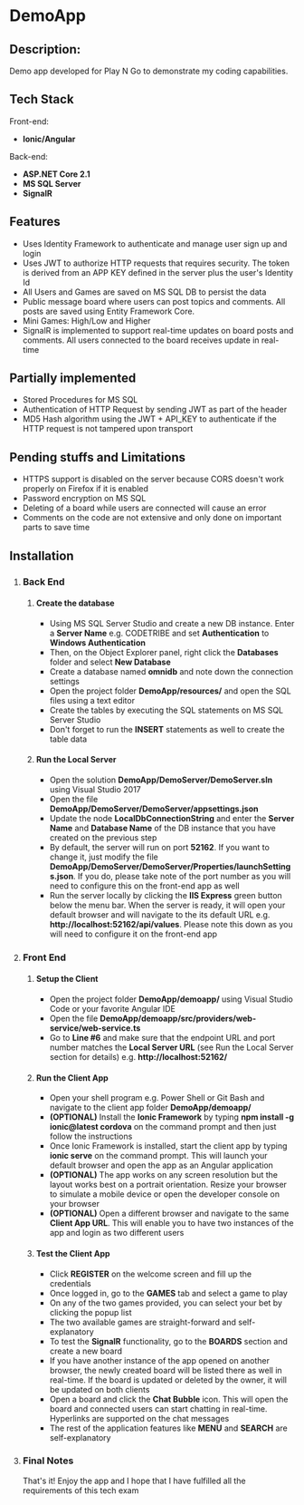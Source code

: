 # DemoApp

<p><h2>Description:</h2>Demo app developed for Play N Go to demonstrate my coding capabilities.</p>

<h2>Tech Stack</h2>
Front-end:
<ul>
  <li><strong>Ionic/Angular</strong></li>
</ul>
Back-end:
<ul>
  <li><strong>ASP.NET Core 2.1</strong></li>
  <li><strong>MS SQL Server</strong></li>
  <li><strong>SignalR</strong></li>
</ul>

<h2>Features</h2>
<ul>
  <li>Uses Identity Framework to authenticate and manage user sign up and login</li>
  <li>Uses JWT to authorize HTTP requests that requires security. The token is derived from an APP KEY defined in the server plus the user's Identity Id</li>
  <li>All Users and Games are saved on MS SQL DB to persist the data</li>
  <li>Public message board where users can post topics and comments. All posts are saved using Entity Framework Core.</li>
  <li>Mini Games: High/Low and Higher</li>
  <li>SignalR is implemented to support real-time updates on board posts and comments. All users connected to the board receives update in real-time</li>
</ul>

<h2>Partially implemented</h2>
<ul>
  <li>Stored Procedures for MS SQL</li>
  <li>Authentication of HTTP Request by sending JWT as part of the header</li>
  <li>MD5 Hash algorithm using the JWT + API_KEY to authenticate if the HTTP request is not tampered upon transport</li>
</ul>

<h2>Pending stuffs and Limitations</h2>
<ul>
  <li>HTTPS support is disabled on the server because CORS doesn't work properly on Firefox if it is enabled</li>
  <li>Password encryption on MS SQL</li>
  <li>Deleting of a board while users are connected will cause an error</li>
  <li>Comments on the code are not extensive and only done on important parts to save time</li>
</ul>

<h2>Installation</h2>
<ol>
  <li>
    <h3>Back End</h3>
    <ol>
      <li>
        <h4>Create the database</h4>
        <ul>
          <li>Using MS SQL Server Studio and create a new DB instance. Enter a <b>Server Name</b> e.g. CODETRIBE and set <b>Authentication</b> to <b>Windows Authentication</b></li>
          <li>Then, on the Object Explorer panel, right click the <b>Databases</b> folder and select <b>New Database</b></li>
          <li>Create a database named <b>omnidb</b> and note down the connection settings</li>
          <li>Open the project folder <b>DemoApp/resources/</b> and open the SQL files using a text editor</li>
          <li>Create the tables by executing the SQL statements on MS SQL Server Studio</li>
          <li>Don't forget to run the <b>INSERT</b> statements as well to create the table data</li>
        </ul>
      </li>
      <li>
        <h4>Run the Local Server</h4>
        <ul>
          <li>Open the solution <b>DemoApp/DemoServer/DemoServer.sln</b> using Visual Studio 2017</li>
          <li>Open the file <b>DemoApp/DemoServer/DemoServer/appsettings.json</b></li>
          <li>Update the node <b>LocalDbConnectionString</b> and enter the <b>Server Name</b> and <b>Database Name</b> of the DB instance that you have created on the previous step</li>
          <li>By default, the server will run on port <b>52162</b>. If you want to change it, just modify the file <b>DemoApp/DemoServer/DemoServer/Properties/launchSettings.json</b>. If you do, please take note of the port number as you will need to configure this on the front-end app as well</li>
          <li>Run the server locally by clicking the <b>IIS Express</b> green button below the menu bar. When the server is ready, it will open your default browser and will navigate to the its default URL e.g. <b>http://localhost:52162/api/values</b>. Please note this down as you will need to configure it on the front-end app</li>
        </ul>
      </li>
    </ol>
  </li>
  <li>
    <h3>Front End</h3>
    <ol>
      <li>
        <h4>Setup the Client</h4>
        <ul>
          <li>Open the project folder <b>DemoApp/demoapp/</b> using Visual Studio Code or your favorite Angular IDE</li>
          <li>Open the file <b>DemoApp/demoapp/src/providers/web-service/web-service.ts</b></li>
          <li>Go to <b>Line #6</b> and make sure that the endpoint URL and port number matches the <b>Local Server URL</b> (see Run the Local Server section for details) e.g. <b>http://localhost:52162/</b></li>
        </ul>
      </li>
      <li>
        <h4>Run the Client App</h4>
        <ul>
          <li>Open your shell program e.g. Power Shell or Git Bash and navigate to the client app folder <b>DemoApp/demoapp/</b></li>
          <li><b>(OPTIONAL)</b> Install the <b>Ionic Framework</b> by typing <b>npm install -g ionic@latest cordova</b> on the command prompt and then just follow the instructions</li>
          <li>Once Ionic Framework is installed, start the client app by typing <b>ionic serve</b> on the command prompt. This will launch your default browser and open the app as an Angular application</li>
          <li><b>(OPTIONAL)</b> The app works on any screen resolution but the layout works best on a portrait orientation. Resize your browser to simulate a mobile device or open the developer console on your browser</li>
          <li><b>(OPTIONAL)</b> Open a different browser and navigate to the same <b>Client App URL</b>. This will enable you to have two instances of the app and login as two different users</li>
        </ul>
      </li>
      <li>
        <h4>Test the Client App</h4>
        <ul>
          <li>Click <b>REGISTER</b> on the welcome screen and fill up the credentials</li>
          <li>Once logged in, go to the <b>GAMES</b> tab and select a game to play</li>
          <li>On any of the two games provided, you can select your bet by clicking the popup list</li>
          <li>The two available games are straight-forward and self-explanatory</li>
          <li>To test the <b>SignalR</b> functionality, go to the <b>BOARDS</b> section and create a new board</li>
          <li>If you have another instance of the app opened on another browser, the newly created board will be listed there as well in real-time. If the board is updated or deleted by the owner, it will be updated on both clients</li>
          <li>Open a board and click the <b>Chat Bubble</b> icon. This will open the board and connected users can start chatting in real-time. Hyperlinks are supported on the chat messages</li>
          <li>The rest of the application features like <b>MENU</b> and <b>SEARCH</b> are self-explanatory</li>
        </ul>
      </li>
    </ol>
  </li>
  <li>
    <h3>Final Notes</h3>
    <p>That's it! Enjoy the app and I hope that I have fulfilled all the requirements of this tech exam</p>
  </li>
</ol>
